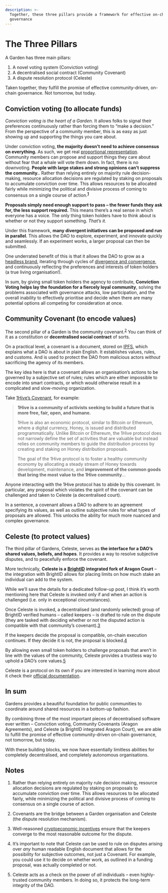 ```yaml
---
description: >-
  Together, these three pillars provide a framework for effective on-chain
  governance
---
```


# The Three Pillars

A Garden has three main pillars:

1. A novel voting system \(Conviction voting\)
2. A decentralised social contract \(Community Covenant\)
3. A dispute resolution protocol \(Celeste\)

Taken together, they fulfill the promise of effective community-driven, on-chain governance. Not tomorrow, but today.

## **Conviction voting \(to allocate funds\)**

_Conviction voting is the heart of a Garden._ It allows folks to signal their preferences continuously rather than forcing them to “make a decision.” From the perspective of a community member, this is as easy as just showing up and supporting the things you care about.

Under conviction voting, **the majority doesn’t need to achieve consensus on everything.** As such, we get real [proportional representation](https://en.wikipedia.org/wiki/Proportional_representation#Advantages_and_disadvantages). Community members can propose and support things they care about without fear that a whale will vote them down. In fact, there is no downvoting. **People with large stakes and strong opinions can’t suppress the community.**. Rather than relying entirely on majority rule decision-making, resource allocation decisions are regulated by staking on proposals to accumulate conviction over time. This allows resources to be allocated fairly while minimizing the political and divisive process of coming to consensus on a single course of action.<sup>[**1**](garden-framework.md#notes)</sup>

**Proposals simply need enough support to pass – the fewer funds they ask for, the less support required.** This means there’s a real sense in which everyone has a voice. The only thing token holders have to think about is whether or not they support something. _That’s it._

Under this framework, **many divergent initiatives can be proposed and run in parallel**. This allows the DAO to explore, experiment, and innovate quickly and seamlessly. If an experiment works, a larger proposal can then be submitted.

One underrated benefit of this is that it allows the DAO to grow as a [headless brand](https://otherinter.net/web3/headless-brands/), iterating through cycles of [divergence and convergence](https://otherinter.net/web3/market-protocol-fit/), and continuously reflecting the preferences and interests of token holders \(a true living organisation!\).

In sum, by giving small token holders the agency to contribute, **Conviction Voting helps lay the foundation for a fiercely loyal community**, solving the problems associated with governance attacks, low participation, and the overall inability to effectively prioritise and decide when there are many potential options all competing for consideration at once.

## **Community Covenant \(to encode values\)**

The second pillar of a Garden is the community covenant.<sup>[2](garden-framework.md#notes)</sup> You can think of it as a constitution or **decentralised social contract** of sorts.

On a practical level, a covenant is a document, stored on [IPFS](https://hackmd.io/KCS70fPRR9O0iXOLYCzK1w?view), which explains what a DAO is about in plain English. It establishes values, rules, and customs. And is used to protect the DAO from malicious actors _without_ sacrificing the agency of its members.

The key idea here is that a covenant allows an organisation’s actions to be governed by a subjective set of rules; rules which are either impossible to encode into smart contracts, or which would otherwise result in a complicated and slow-moving organization.

Take [1Hive’s Covenant](https://ipfs.eth.aragon.network/ipfs/QmfWppqC55Xc7PU48vei2XvVAuH76z2rNFF7JMUhjVM5xV), for example:

> **1Hive is a community of activists seeking to build a future that is more free, fair, open, and humane.**
>
> 1Hive is also an economic protocol, similar to Bitcoin or Ethereum, where a digital currency, Honey, is issued and distributed programmatically. Unlike Bitcoin or Ethereum, the 1Hive protocol does not narrowly define the set of activities that are valuable but instead relies on community members to guide the distribution process by creating and staking on Honey distribution proposals.
>
> The goal of the 1Hive protocol is to foster a healthy community economy by allocating a steady stream of Honey towards development, maintenance, and **improvement of the common goods that bring the most value to the 1Hive community**…

Anyone interacting with the 1Hive protocol has to abide by this covenant. In particular, any proposal which violates the spirit of the covenant can be challenged and taken to Celeste \(a decentralised court\).

In a sentence, a covenant allows a DAO to adhere to an agreement specifying its values, as well as outline subjective rules for what types of proposals are allowed. This unlocks the ability for much more nuanced and complex governance.

## **Celeste \(to protect values\)**

The third pillar of Gardens, Celeste, serves as **the interface for a DAO’s shared values, beliefs, and hopes**. It provides a way to resolve subjective disputes, and to peacefully enforce the covenant.

More technically, **Celeste is a** [**BrightID**](https://www.brightid.org/) **integrated fork of Aragon Court** – the integration with BrightID allows for placing limits on how much stake an individual can add to the system.

While we’ll save the details for a dedicated follow-up post, I think it’s worth mentioning here that Celeste is invoked only if and when an action is challenged \(i.e. only in exceptional circumstances\).

Once Celeste is invoked, a decentralised \(and randomly selected\) group of BrightID verified humans – called keepers – is drafted to rule on the dispute \(they are tasked with deciding whether or not the disputed action is compatible with that community’s covenant\).[3](garden-framework.md#notes)

If the keepers decide the proposal is compatible, on-chain execution continues. If they decide it is not, the proposal is blocked.[4](garden-framework.md#notes)

By allowing even small token holders to challenge proposals that aren’t in line with the values of the community, Celeste provides a trustless way to uphold a DAO’s core values.[5](garden-framework.md#notes)

Celeste is a protocol on its own if you are interested in learning more about it check their [official documentation](https://1hive.gitbook.io/celeste/).

## **In sum**

Gardens provides a beautiful foundation for public communities to coordinate around shared resources in a bottom-up fashion.

By combining three of the most important pieces of decentralised software ever written – Conviction voting, Community Covenants \(Aragon Agreements\), and Celeste \(a BrightID integrated Aragon Court\), we are able to fulfill the promise of effective community-driven on-chain governance, not tomorrow, but today.

With these building blocks, we now have essentially limitless abilities for completely decentralised, and completely autonomous organisations.

## **Notes**

1. Rather than relying entirely on majority rule decision making, resource allocation decisions are regulated by staking on proposals to accumulate conviction over time. This allows resources to be allocated fairly, while minimizing the political and divisive process of coming to consensus on a single course of action.

2. Covenants are the bridge between a Garden organisation and Celeste \(the dispute resolution mechanism\).

3. Well-reasoned [cryptoeconomic incentives](https://1hive.gitbook.io/celeste/keepers/dispute-lifecycle) ensure that the keepers converge to the most reasonable outcome for the dispute.

4. It’s important to note that Celeste can be used to rule on disputes arising over _any_ human readable English document that allows for the possibility for subjective outcomes, not just a Covenant. For example, you could use it to decide on whether work, as outlined in a funding proposal, was actually completed or not.

5. Celeste acts as a check on the power of _all_ individuals – even highly-trusted community members. In doing so, it protects the long-term integrity of the DAO.
